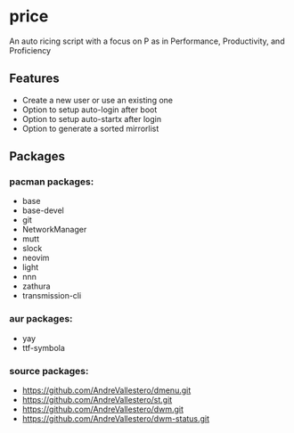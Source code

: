 # price
An auto ricing script with a focus on P as in Performance, Productivity, and Proficiency

## Features
* Create a new user or use an existing one
* Option to setup auto-login after boot
* Option to setup auto-startx after login
* Option to generate a sorted mirrorlist

## Packages
### pacman packages:
* base
* base-devel
* git
* NetworkManager
* mutt
* slock
* neovim
* light
* nnn
* zathura
* transmission-cli

### aur packages:
* yay
* ttf-symbola

### source packages:
* https://github.com/AndreVallestero/dmenu.git
* https://github.com/AndreVallestero/st.git
* https://github.com/AndreVallestero/dwm.git
* https://github.com/AndreVallestero/dwm-status.git
